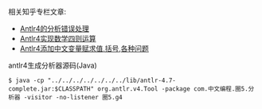 相关知乎专栏文章:
- [Antlr4的分析错误处理](https://zhuanlan.zhihu.com/p/32792684)
- [Antlr4实现数学四则运算](https://zhuanlan.zhihu.com/p/32864261)
- [Antlr4添加中文变量赋求值,括号,各种问题](https://zhuanlan.zhihu.com/p/32896571)

antlr4生成分析器源码(Java)
```
$ java -cp "../../../../../../../lib/antlr-4.7-complete.jar:$CLASSPATH" org.antlr.v4.Tool -package com.中文编程.圈5.分析器 -visitor -no-listener 圈5.g4
```
